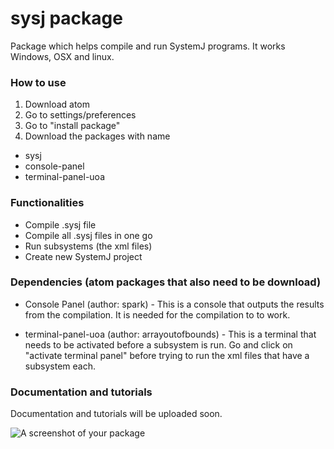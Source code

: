 # sysj package

Package which helps compile and run SystemJ programs. It works Windows, OSX and linux.

### How to use

1. Download atom
2. Go to settings/preferences
3. Go to "install package"
4. Download the packages with name
  - sysj
  - console-panel
  - terminal-panel-uoa

### Functionalities

- Compile .sysj file
- Compile all .sysj files in one go
- Run subsystems (the xml files)
- Create new SystemJ project

### Dependencies (atom packages that also need to be download)

- Console Panel (author: spark) - This is a console that outputs the results from the compilation. It is needed for the compilation to
  to work.

- terminal-panel-uoa (author: arrayoutofbounds) -  This is a terminal that needs to be activated before a subsystem is run. Go and click
  on "activate terminal panel" before trying to run the xml files that have a subsystem each.

### Documentation and tutorials

Documentation and tutorials will be uploaded soon.

![A screenshot of your package](http://i.imgur.com/NMCKks0.png)
